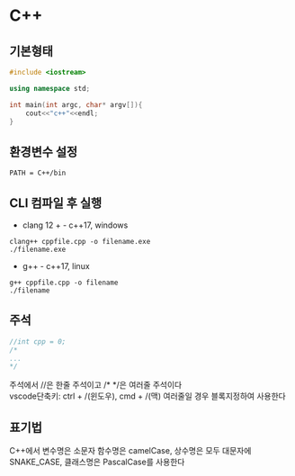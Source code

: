 # C++

## 기본형태
```c++
#include <iostream>

using namespace std;

int main(int argc, char* argv[]){
    cout<<"c++"<<endl;
}
```


## 환경변수 설정
```
PATH = C++/bin
```

## CLI 컴파일 후 실행
- clang 12 + - c++17, windows
```
clang++ cppfile.cpp -o filename.exe
./filename.exe
```
- g++ - c++17, linux
```
g++ cppfile.cpp -o filename
./filename
```

## 주석
```c++
//int cpp = 0;
/*
...
*/
```
주석에서 //은 한줄 주석이고 /* */은 여러줄 주석이다   
vscode단축키: ctrl + /(윈도우), cmd + /(맥)   여러줄일 경우 블록지정하여 사용한다

## 표기법
C++에서 변수명은 소문자 함수명은 camelCase, 상수명은 모두 대문자에 SNAKE_CASE, 클래스명은 PascalCase를 사용한다

